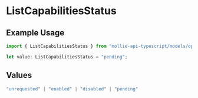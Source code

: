 # ListCapabilitiesStatus

## Example Usage

```typescript
import { ListCapabilitiesStatus } from "mollie-api-typescript/models/operations";

let value: ListCapabilitiesStatus = "pending";
```

## Values

```typescript
"unrequested" | "enabled" | "disabled" | "pending"
```